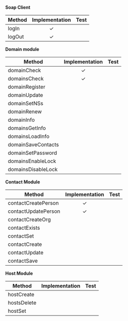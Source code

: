 **Soap Client**

| Method | Implementation | Test |
|---|:---:|---|
| logIn  | ✓ |  |
| logOut | ✓ |  |

**Domain module**

| Method | Implementation | Test |
|---|:---:|---|
| domainCheck | ✓ |  |
| domainsCheck | ✓ |  |
| domainRegister |  |  |
| domainUpdate |  |  |
| domainSetNSs |  |  |
| domainRenew |  |  |
| domainInfo |  |  |
| domainsGetInfo |  |  |
| domainsLoadInfo |  |  |
| domainSaveContacts |  |  |
| domainSetPassword |  |  |
| domainsEnableLock |  |  |
| domainsDisableLock |  |  |


**Contact Module**

| Method | Implementation | Test |
|---|:---:|---|
| contactCreatePerson | ✓ |  |
| contactUpdatePerson | ✓ |  |
| contactCreateOrg |  |  |
| contactExists |  |  |
| contactSet |  |  |
| contactCreate |  |  |
| contactUpdate |  |  |
| contactSave |  |  |


**Host Module**

| Method | Implementation | Test |
|---|:---:|---|
| hostCreate |  |  |
| hostsDelete |  |  |
| hostSet |  |  |
